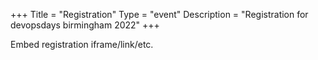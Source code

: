 +++
Title = "Registration"
Type = "event"
Description = "Registration for devopsdays birmingham 2022"
+++

<div style="width:100%; text-align:left;">

Embed registration iframe/link/etc.
</div></div>
</div>
